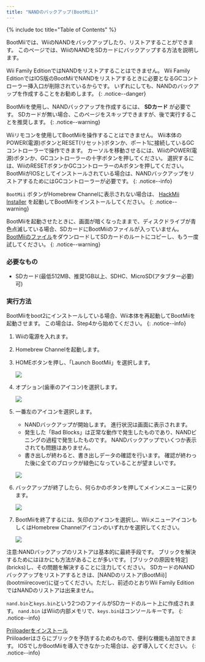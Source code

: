 ```yaml
---
title: "NANDのバックアップ(BootMii)"
---
```


{% include toc title="Table of Contents" %}

BootMiiでは、WiiのNANDをバックアップしたり、リストアすることができます。 このページでは、WiiのNANDをSDカードにバックアップする方法を説明します。

Wii Family EditionではNANDをリストアすることはできません。 Wii Family EditionではIOS版のBootMiiでNANDをリストアするときに必要となるGCコントローラー挿入口が削除されているからです。 いずれにしても、NANDのバックアップを作成することをお勧めします。
{: .notice--danger}

BootMiiを使用し、NANDバックアップを作成するには、 **SDカード** が必要です。 SDカードが無い場合、このページをスキップできますが、後で実行することを推奨します。
{: .notice--warning}

Wiiリモコンを使用してBootMiiを操作することはできません。 Wii本体のPOWER(電源)ボタンとRESET(リセット)ボタンか、ポート1に接続しているGCコントローラーで操作できます。 カーソルを移動させるには、WiiのPOWER(電源)ボタンか、GCコントローラーの十字ボタンを押してください。 選択するには、WiiのRESETボタンかGCコントローラーのAボタンを押してください。 BootMiiがIOSとしてインストールされている場合は、NANDバックアップをリストアするためにはGCコントローラーが必要です。
{: .notice--info}

`BootMii` ボタンがHomebrew Channelに表示されない場合は、 [HackMii Installer](hackmii) を起動してBootMiiをインストールしてください。
{: .notice--warning}

BootMiiを起動させたときに、画面が暗くなったままで、ディスクドライブが青色点滅している場合、SDカードにBootMiiのファイルが入っていません。 [BootMiiのファイル](https://static.hackmii.com/bootmii_sd_files.zip)をダウンロードしてSDカードのルートにコピーし、もう一度試してください。
{: .notice--warning}

### 必要なもの

* SDカード(最低512MB、推奨1GB以上、SDHC、MicroSD(アタブター必要)可)

### 実行方法

BootMiiをboot2にインストールしている場合、Wii本体を再起動してBootMiiを起動させます。 この場合は、Step4から始めてください。
{: .notice--info}

1. Wiiの電源を入れます。
1. Homebrew Channelを起動します。
1. HOMEボタンを押し、「Launch BootMii」を選択します。

    ![](/images/bootmii/BootMii_Main.png)

1. オプション(歯車のアイコン)を選択します。

    ![](/images/bootmii/BootMii_Gears_Icon.png)

1. 一番左のアイコンを選択します。
    + NANDバックアップが開始します。 進行状況は画面に表示されます。
    + 発生した「Bad Blocks」は正常な動作で発生したものであり、NANDビニングの過程で発生したものです。 NANDバックアップでいくつか表示されても問題はありません。
    + 書き出しが終わると、書き出しデータの確認を行います。 確認が終わった後に全てのブロックが緑色になっていることが望ましいです。

    ![](/images/bootmii/BootMii_Green_Arrow.png)

1. バックアップが終了したら、何らかのボタンを押してメインメニューに戻ります。

    ![](/images/bootmii/BootMii_NAND_Backup.png)

1. BootMiiを終了するには、矢印のアイコンを選択し、WiiメニューアイコンもしくはHomebrew Channelアイコンのいずれかを選択してください。

    ![](/images/bootmii/BootMii_Return_Arrow.png)

<div id="restore-notice" class="notice" markdown="1">
注意:NANDバックアップのリストアは基本的に最終手段です。 ブリックを解決するためにはほかにも方法があることが多いです。
[ブリックの原因を特定](bricks)し、その問題を解決することに注力してください。
SDカードのNANDバックアップをリストアするときは、[NANDのリストア(BootMii)](bootmiirecover)に従ってください。ただし、前述のとおりWii Family EditionではNANDのリストアは出来ません。
</div>

`nand.bin`と`keys.bin`という2つのファイルがSDカードのルート上に作成されます。 `nand.bin` はWiiの内部メモリで、`keys.bin`はコンソールキーです。
{: .notice--info}

[Priiloaderをインストール](priiloader)<br> Priiloaderはさらにブリックを予防するためのもので、便利な機能も追加できます。 IOSでしかBootMiiを導入できなかった場合は、必ず導入してください。
{: .notice--info}